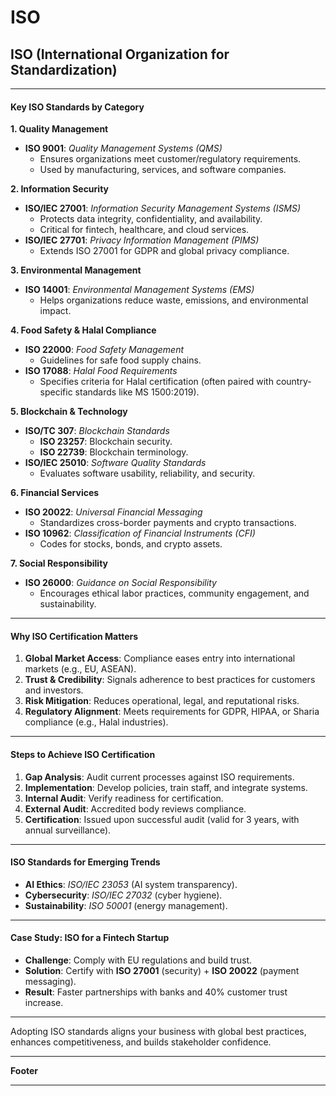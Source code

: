 # ISO

## ISO (International Organization for Standardization)

***

#### **Key ISO Standards by Category**

**1. Quality Management**

* **ISO 9001**: _Quality Management Systems (QMS)_
  * Ensures organizations meet customer/regulatory requirements.
  * Used by manufacturing, services, and software companies.

**2. Information Security**

* **ISO/IEC 27001**: _Information Security Management Systems (ISMS)_
  * Protects data integrity, confidentiality, and availability.
  * Critical for fintech, healthcare, and cloud services.
* **ISO/IEC 27701**: _Privacy Information Management (PIMS)_
  * Extends ISO 27001 for GDPR and global privacy compliance.

**3. Environmental Management**

* **ISO 14001**: _Environmental Management Systems (EMS)_
  * Helps organizations reduce waste, emissions, and environmental impact.

**4. Food Safety & Halal Compliance**

* **ISO 22000**: _Food Safety Management_
  * Guidelines for safe food supply chains.
* **ISO 17088**: _Halal Food Requirements_
  * Specifies criteria for Halal certification (often paired with country-specific standards like MS 1500:2019).

**5. Blockchain & Technology**

* **ISO/TC 307**: _Blockchain Standards_
  * **ISO 23257**: Blockchain security.
  * **ISO 22739**: Blockchain terminology.
* **ISO/IEC 25010**: _Software Quality Standards_
  * Evaluates software usability, reliability, and security.

**6. Financial Services**

* **ISO 20022**: _Universal Financial Messaging_
  * Standardizes cross-border payments and crypto transactions.
* **ISO 10962**: _Classification of Financial Instruments (CFI)_
  * Codes for stocks, bonds, and crypto assets.

**7. Social Responsibility**

* **ISO 26000**: _Guidance on Social Responsibility_
  * Encourages ethical labor practices, community engagement, and sustainability.

***

#### **Why ISO Certification Matters**

1. **Global Market Access**: Compliance eases entry into international markets (e.g., EU, ASEAN).
2. **Trust & Credibility**: Signals adherence to best practices for customers and investors.
3. **Risk Mitigation**: Reduces operational, legal, and reputational risks.
4. **Regulatory Alignment**: Meets requirements for GDPR, HIPAA, or Sharia compliance (e.g., Halal industries).

***

#### **Steps to Achieve ISO Certification**

1. **Gap Analysis**: Audit current processes against ISO requirements.
2. **Implementation**: Develop policies, train staff, and integrate systems.
3. **Internal Audit**: Verify readiness for certification.
4. **External Audit**: Accredited body reviews compliance.
5. **Certification**: Issued upon successful audit (valid for 3 years, with annual surveillance).

***

#### **ISO Standards for Emerging Trends**

* **AI Ethics**: _ISO/IEC 23053_ (AI system transparency).
* **Cybersecurity**: _ISO/IEC 27032_ (cyber hygiene).
* **Sustainability**: _ISO 50001_ (energy management).

***

#### **Case Study: ISO for a Fintech Startup**

* **Challenge**: Comply with EU regulations and build trust.
* **Solution**: Certify with **ISO 27001** (security) + **ISO 20022** (payment messaging).
* **Result**: Faster partnerships with banks and 40% customer trust increase.

***

Adopting ISO standards aligns your business with global best practices, enhances competitiveness, and builds stakeholder confidence.

***

**Footer**

***

